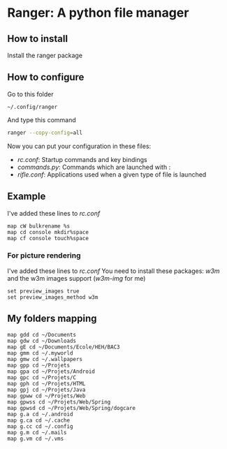 # Ranger: A python file manager

## How to install
Install the ranger package

## How to configure
Go to this folder

```
~/.config/ranger
```

And type this command

```bash
ranger --copy-config=all
```

Now you can put your configuration in these files:

- *rc.conf*: Startup commands and key bindings
- *commands.py*: Commands which are launched with :
- *rifle.conf*: Applications used when a given type of file is launched

## Example
I've added these lines to *rc.conf*

```
map cW bulkrename %s
map cd console mkdir%space
map cf console touch%space
```

### For picture rendering
I've added these lines to *rc.conf*
You need to install these packages: *w3m* and the w3m images support (*w3m-img*
for me)

```
set preview_images true
set preview_images_method w3m
```

## My folders mapping

```
map gdd cd ~/Documents
map gdw cd ~/Downloads
map gE cd ~/Documents/Ecole/HEH/BAC3
map gmm cd ~/.myworld
map gmw cd ~/.wallpapers
map gpp cd ~/Projets
map gpa cd ~/Projets/Android
map gpc cd ~/Projets/C
map gph cd ~/Projets/HTML
map gpj cd ~/Projets/Java
map gpww cd ~/Projets/Web
map gpwss cd ~/Projets/Web/Spring
map gpwsd cd ~/Projets/Web/Spring/dogcare
map g.a cd ~/.android
map g.ca cd ~/.cache
map g.cc cd ~/.config
map g.m cd ~/.mails
map g.vm cd ~/.vms
```
